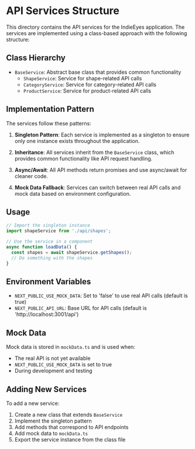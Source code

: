 # API Services Structure

This directory contains the API services for the IndieEyes application. The services are implemented using a class-based approach with the following structure:

## Class Hierarchy

- `BaseService`: Abstract base class that provides common functionality
  - `ShapeService`: Service for shape-related API calls
  - `CategoryService`: Service for category-related API calls
  - `ProductService`: Service for product-related API calls

## Implementation Pattern

The services follow these patterns:

1. **Singleton Pattern**: Each service is implemented as a singleton to ensure only one instance exists throughout the application.

2. **Inheritance**: All services inherit from the `BaseService` class, which provides common functionality like API request handling.

3. **Async/Await**: All API methods return promises and use async/await for cleaner code.

4. **Mock Data Fallback**: Services can switch between real API calls and mock data based on environment configuration.

## Usage

```typescript
// Import the singleton instance
import shapeService from './api/shapes';

// Use the service in a component
async function loadData() {
  const shapes = await shapeService.getShapes();
  // Do something with the shapes
}
```

## Environment Variables

- `NEXT_PUBLIC_USE_MOCK_DATA`: Set to 'false' to use real API calls (default is true)
- `NEXT_PUBLIC_API_URL`: Base URL for API calls (default is 'http://localhost:3001/api')

## Mock Data

Mock data is stored in `mockData.ts` and is used when:
- The real API is not yet available
- `NEXT_PUBLIC_USE_MOCK_DATA` is set to true
- During development and testing

## Adding New Services

To add a new service:

1. Create a new class that extends `BaseService`
2. Implement the singleton pattern
3. Add methods that correspond to API endpoints
4. Add mock data to `mockData.ts`
5. Export the service instance from the class file 